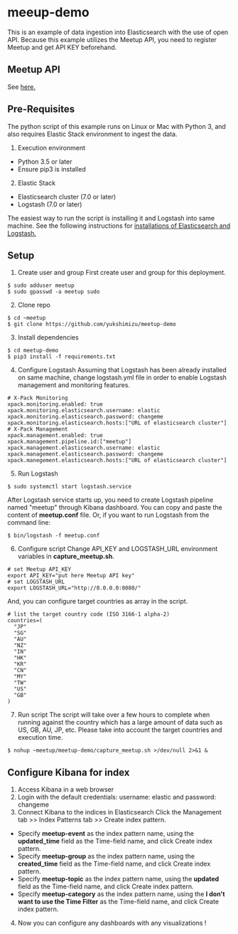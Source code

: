 # meeup-demo
This is an example of data ingestion into Elasticsearch with the use of open API. Because this example utilizes the Meetup API, you need to register Meetup and get API KEY beforehand.

## Meetup API
See [here.](https://www.meetup.com/meetup_api/)

## Pre-Requisites
The python script of this example runs on Linux or Mac with Python 3, and also requires Elastic Stack environment to ingest the data.
1. Execution environment
  - Python 3.5 or later
  - Ensure pip3 is installed  
2. Elastic Stack
  - Elasticsearch cluster (7.0 or later)
  - Logstash (7.0 or later)

The easiest way to run the script is installing it and Logstash into same machine. See the following instructions for [installations of Elasticsearch and Logstash.](https://www.elastic.co/guide/en/elastic-stack-get-started/current/get-started-elastic-stack.html)


## Setup
1. Create user and group
First create user and group for this deployment.
```
$ sudo adduser meetup
$ sudo gpasswd -a meetup sudo
```
2. Clone repo
```
$ cd ~meetup
$ git clone https://github.com/yukshimizu/meetup-demo
```
3. Install dependencies
```
$ cd meetup-demo
$ pip3 install -f requirements.txt
```
4. Configure Logstash
Assuming that Logstash has been already installed on same machine, change logstash.yml file in order to enable Logstash management and monitoring features.
```
# X-Pack Monitoring
xpack.monitoring.enabled: true
xpack.monitoring.elasticsearch.username: elastic
xpack.monitoring.elasticsearch.password: changeme
xpack.monitoring.elasticsearch.hosts:["URL of elasticsearch cluster"]
# X-Pack Management
xpack.management.enabled: true
xpack.management.pipeline.id:["meetup"]
xpack.management.elasticsearch.username: elastic
xpack.management.elasticsearch.password: changeme
xpack.manegement.elasticsearch.hosts:["URL of elasticsearch cluster"]
```
5. Run Logstash
```
$ sudo systemctl start logstash.service
```
After Logstash service starts up, you need to create Logstash pipeline named "meetup" through Kibana dashboard. You can copy and paste the content of **meetup.conf** file.
Or, if you want to run Logstash from the command line:
```
$ bin/logstash -f meetup.conf
```
6. Configure script
Change API_KEY and LOGSTASH_URL environment variables in **capture_meetup.sh**.
```
# set Meetup API_KEY
export API_KEY="put here Meetup API key"
# set LOGSTASH_URL
export LOGSTASH_URL="http://0.0.0.0:8080/"
```
And, you can configure target countries as array in the script.
```
# list the target country code (ISO 3166-1 alpha-2)
countries=(
  "JP"
  "SG"
  "AU"
  "NZ"
  "IN"
  "HK"
  "KR"
  "CN"
  "MY"
  "TW"
  "US"
  "GB"
)
```
7. Run script
The script will take over a few hours to complete when running against the country which has a large amount of data such as US, GB, AU, JP, etc. Please take into account the target countries and execution time.
```
$ nohup ~meetup/meetup-demo/capture_meetup.sh >/dev/null 2>&1 &
```

## Configure Kibana for index
1. Access Kibana in a web browser
2. Login with the default credentials: username: elastic and password: changeme
3. Connect Kibana to the indices in Elasticsearch
Click the Management tab >> Index Patterns tab >> Create index pattern.
  - Specify **meetup-event** as the index pattern name, using the **updated_time** field as the Time-field name, and click Create index pattern.
  - Specify **meetup-group** as the index pattern name, using the **created_time** field as the Time-field name, and click Create index pattern.
  - Specify **meetup-topic** as the index pattern name, using the **updated** field as the Time-field name, and click Create index pattern.
  - Specify **meetup-category** as the index pattern name, using the **I don't want to use the Time Filter** as the Time-field name, and click Create index pattern.
4. Now you can configure any dashboards with any visualizations !

